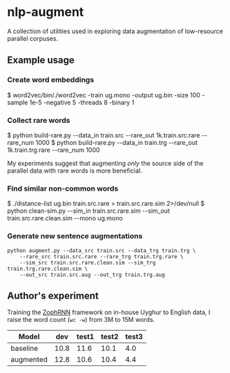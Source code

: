 nlp-augment
===========
A collection of utilities used in exploring data augmentation of low-resource
parallel corpuses.

## Example usage

### Create word embeddings
$ word2vec/bin/./word2vec -train ug.mono -output ug.bin -size 100 -sample 1e-5 -negative 5 -threads 8 -binary 1

### Collect rare words
$ python build-rare.py --data_in train.src --rare_out 1k.train.src.rare --rare_num 1000
$ python build-rare.py --data_in train.trg --rare_out 1k.train.trg.rare --rare_num 1000

My experiments suggest that augmenting _only_ the source side of the parallel 
data with rare words is more beneficial.

### Find similar non-common words
$ ./distance-list ug.bin train.src.rare > train.src.rare.sim 2>/dev/null
$ python clean-sim.py --sim_in train.src.rare.sim --sim_out train.src.rare.clean.sim --mono ug.mono

### Generate new sentence augmentations
```
python augment.py --data_src train.src --data_trg train.trg \
    --rare_src train.src.rare --rare_trg train.trg.rare \
    --sim_src train.src.rare.clean.sim --sim_trg train.trg.rare.clean.sim \
    --out_src train.src.aug --out_trg train.trg.aug
```

## Author's experiment
Training the [ZophRNN](https://github.com/isi-nlp/Zoph_RNN) framework on
in-house Uyghur to English data, I raise the word count (`wc -w`) from 3M to
15M words.

| Model | dev | test1 | test2 | test3 |
| ----- | --- | ----- | ----- | ----- |
| baseline | 10.8 | 11.6 | 10.1 | 4.0 |
| augmented| 12.8 | 10.6 | 10.4 | 4.4 |
